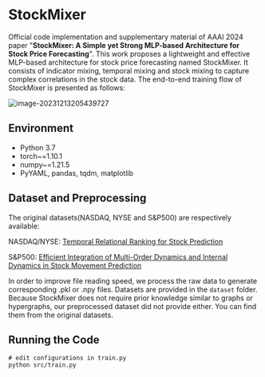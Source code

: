 # StockMixer

Official code implementation and supplementary material of AAAI 2024 paper "**StockMixer: A Simple yet Strong MLP-based Architecture for Stock Price Forecasting**". This work proposes a lightweight and effective MLP-based architecture for stock price forecasting named StockMixer. It consists of indicator mixing, temporal mixing and stock mixing to capture complex correlations in the stock data. The end-to-end training flow of StockMixer is presented as follows:

![image-20231213205439727](C:\Users\19818\Desktop\StockMixer\framework.png)

## Environment

- Python 3.7
- torch~=1.10.1
- numpy~=1.21.5
- PyYAML, pandas, tqdm, matplotlib

## Dataset and Preprocessing

The original datasets(NASDAQ, NYSE and S&P500) are respectively available:

NASDAQ/NYSE: [Temporal Relational Ranking for Stock Prediction](https://github.com/fulifeng/Temporal_Relational_Stock_Ranking)

S&P500: [Efficient Integration of Multi-Order Dynamics and Internal Dynamics in Stock Movement Prediction](https://github.com/thanhtrunghuynh93/estimate)

In order to improve file reading speed, we process the raw data to generate corresponding .pkl or .npy files. Datasets are provided in the `dataset` folder. Because StockMixer does not require prior knowledge similar to graphs or hypergraphs, our preprocessed dataset did not provide either. You can find them from the original datasets.

## Running the Code

```
# edit configurations in train.py
python src/train.py
```

